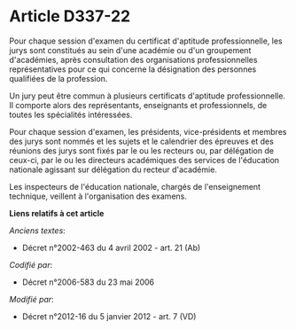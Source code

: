 # Article D337-22

Pour chaque session d'examen du certificat d'aptitude professionnelle, les jurys sont constitués au sein d'une académie ou
d'un groupement d'académies, après consultation des organisations professionnelles représentatives pour ce qui concerne la
désignation des personnes qualifiées de la profession. 

Un jury peut être commun à plusieurs certificats d'aptitude professionnelle. Il comporte alors des représentants, enseignants
et professionnels, de toutes les spécialités intéressées. 

Pour chaque session d'examen, les présidents, vice-présidents et membres des jurys sont nommés et les sujets et le calendrier
des épreuves et des réunions des jurys sont fixés par le ou les recteurs ou, par délégation de ceux-ci, par le ou les
directeurs académiques des services de l'éducation nationale agissant sur délégation du recteur d'académie. 

Les inspecteurs de l'éducation nationale, chargés de l'enseignement technique, veillent à l'organisation des examens.

**Liens relatifs à cet article**

_Anciens textes_:

  - Décret n°2002-463 du 4 avril 2002 - art. 21 (Ab)

_Codifié par_:

  - Décret n°2006-583 du 23 mai 2006

_Modifié par_:

  - Décret n°2012-16 du 5 janvier 2012 - art. 7 (VD)
